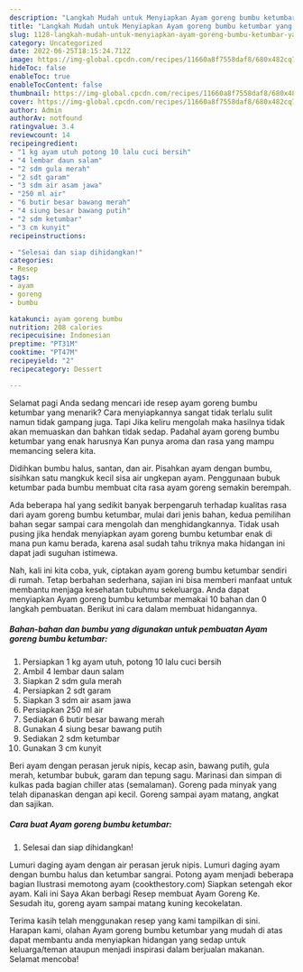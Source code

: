 ```yaml
---
description: "Langkah Mudah untuk Menyiapkan Ayam goreng bumbu ketumbar yang Lezat"
title: "Langkah Mudah untuk Menyiapkan Ayam goreng bumbu ketumbar yang Lezat"
slug: 1128-langkah-mudah-untuk-menyiapkan-ayam-goreng-bumbu-ketumbar-yang-lezat
category: Uncategorized
date: 2022-06-25T18:15:24.712Z
image: https://img-global.cpcdn.com/recipes/11660a8f7558daf8/680x482cq70/ayam-goreng-bumbu-ketumbar-foto-resep-utama.jpg
hideToc: false
enableToc: true
enableTocContent: false
thumbnail: https://img-global.cpcdn.com/recipes/11660a8f7558daf8/680x482cq70/ayam-goreng-bumbu-ketumbar-foto-resep-utama.jpg
cover: https://img-global.cpcdn.com/recipes/11660a8f7558daf8/680x482cq70/ayam-goreng-bumbu-ketumbar-foto-resep-utama.jpg
author: Admin
authorAv: notfound
ratingvalue: 3.4
reviewcount: 14
recipeingredient:
- "1 kg ayam utuh potong 10 lalu cuci bersih"
- "4 lembar daun salam"
- "2 sdm gula merah"
- "2 sdt garam"
- "3 sdm air asam jawa"
- "250 ml air"
- "6 butir besar bawang merah"
- "4 siung besar bawang putih"
- "2 sdm ketumbar"
- "3 cm kunyit"
recipeinstructions:

- "Selesai dan siap dihidangkan!"
categories:
- Resep
tags:
- ayam
- goreng
- bumbu

katakunci: ayam goreng bumbu 
nutrition: 208 calories
recipecuisine: Indonesian
preptime: "PT31M"
cooktime: "PT47M"
recipeyield: "2"
recipecategory: Dessert

---
```



Selamat pagi Anda sedang mencari ide resep ayam goreng bumbu ketumbar yang menarik? Cara menyiapkannya sangat tidak terlalu sulit namun tidak gampang juga. Tapi Jika keliru mengolah maka hasilnya tidak akan memuaskan dan bahkan tidak sedap. Padahal ayam goreng bumbu ketumbar yang enak harusnya Kan punya aroma dan rasa yang mampu memancing selera kita.


Didihkan bumbu halus, santan, dan air. Pisahkan ayam dengan bumbu, sisihkan satu mangkuk kecil sisa air ungkepan ayam. Penggunaan bubuk ketumbar pada bumbu membuat cita rasa ayam goreng semakin berempah.

Ada beberapa hal yang sedikit banyak berpengaruh terhadap kualitas rasa dari ayam goreng bumbu ketumbar, mulai dari jenis bahan, kedua pemilihan bahan segar sampai cara mengolah dan menghidangkannya. Tidak usah pusing jika hendak menyiapkan ayam goreng bumbu ketumbar enak di mana pun kamu berada, karena asal sudah tahu triknya maka hidangan ini dapat jadi suguhan istimewa.


Nah, kali ini kita coba, yuk, ciptakan ayam goreng bumbu ketumbar sendiri di rumah. Tetap berbahan sederhana, sajian ini bisa memberi manfaat untuk membantu menjaga kesehatan tubuhmu sekeluarga. Anda dapat menyiapkan Ayam goreng bumbu ketumbar memakai 10 bahan dan 0 langkah pembuatan. Berikut ini cara dalam membuat hidangannya.

<!--inarticleads1-->

##### Bahan-bahan dan bumbu yang digunakan untuk pembuatan Ayam goreng bumbu ketumbar:

1. Persiapkan 1 kg ayam utuh, potong 10 lalu cuci bersih
1. Ambil 4 lembar daun salam
1. Siapkan 2 sdm gula merah
1. Persiapkan 2 sdt garam
1. Siapkan 3 sdm air asam jawa
1. Persiapkan 250 ml air
1. Sediakan 6 butir besar bawang merah
1. Gunakan 4 siung besar bawang putih
1. Sediakan 2 sdm ketumbar
1. Gunakan 3 cm kunyit


Beri ayam dengan perasan jeruk nipis, kecap asin, bawang putih, gula merah, ketumbar bubuk, garam dan tepung sagu. Marinasi dan simpan di kulkas pada bagian chiller atas (semalaman). Goreng pada minyak yang telah dipanaskan dengan api kecil. Goreng sampai ayam matang, angkat dan sajikan. 

<!--inarticleads2-->

##### Cara buat Ayam goreng bumbu ketumbar:


1. Selesai dan siap dihidangkan!

Lumuri daging ayam dengan air perasan jeruk nipis. Lumuri daging ayam dengan bumbu halus dan ketumbar sangrai. Potong ayam menjadi beberapa bagian Ilustrasi memotong ayam (cookthestory.com) Siapkan setengah ekor ayam. Kali ini Saya Akan berbagi Resep membuat Ayam Goreng Ke. Sesudah itu, goreng ayam sampai matang kuning kecokelatan. 

Terima kasih telah menggunakan resep yang kami tampilkan di sini. Harapan kami, olahan Ayam goreng bumbu ketumbar yang mudah di atas dapat membantu anda menyiapkan hidangan yang sedap untuk keluarga/teman ataupun menjadi inspirasi dalam berjualan makanan. Selamat mencoba!
